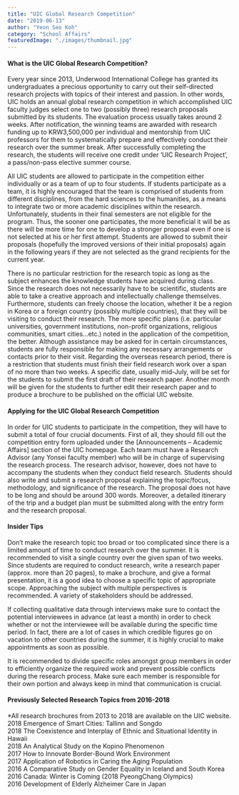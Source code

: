 ```yaml
---
title: "UIC Global Research Competition"
date: "2019-06-13"
author: "Yeon Seo Koh"
category: "School Affairs"
featuredImage: "./images/thumbnail.jpg"
---
```


#### **What is the UIC Global Research Competition?**

Every year since 2013, Underwood International College has granted its undergraduates a precious opportunity to carry out their self-directed research projects with topics of their interest and passion. In other words, UIC holds an annual global research competition in which accomplished UIC faculty judges select one to two (possibly three) research proposals submitted by its students. The evaluation process usually takes around 2 weeks. After notification, the winning teams are awarded with research funding up to KRW3,500,000 per individual and mentorship from UIC professors for them to systematically prepare and effectively conduct their research over the summer break. After successfully completing the research, the students will receive one credit under ‘UIC Research Project’, a pass/non-pass elective summer course.

All UIC students are allowed to participate in the competition either individually or as a team of up to four students. If students participate as a team, it is highly encouraged that the team is comprised of students from different disciplines, from the hard sciences to the humanities, as a means to integrate two or more academic disciplines within the research. Unfortunately, students in their final semesters are not eligible for the program. Thus, the sooner one participates, the more beneficial it will be as there will be more time for one to develop a stronger proposal even if one is not selected at his or her first attempt. Students are allowed to submit their proposals (hopefully the improved versions of their initial proposals) again in the following years if they are not selected as the grand recipients for the current year.  

There is no particular restriction for the research topic as long as the subject enhances the knowledge students have acquired during class. Since the research does not necessarily have to be scientific, students are able to take a creative approach and intellectually challenge themselves. Furthermore, students can freely choose the location, whether it be a region in Korea or a foreign country (possibly multiple countries), that they will be visiting to conduct their research. The more specific plans (i.e. particular universities, government institutions, non-profit organizations, religious communities, smart cities…etc.) noted in the application of the competition, the better. Although assistance may be asked for in certain circumstances, students are fully responsible for making any necessary arrangements or contacts prior to their visit. Regarding the overseas research period, there is a restriction that students must finish their field research work over a span of no more than two weeks. A specific date, usually mid-July, will be set for the students to submit the first draft of their research paper. Another month will be given for the students to further edit their research paper and to produce a brochure to be published on the official UIC website.

#### **Applying for the UIC Global Research Competition**

In order for UIC students to participate in the competition, they will have to submit a total of four crucial documents. First of all, they should fill out the competition entry form uploaded under the \[Announcements – Academic Affairs\] section of the UIC homepage. Each team must have a Research Advisor (any Yonsei faculty member) who will be in charge of supervising the research process. The research advisor, however, does not have to accompany the students when they conduct field research. Students should also write and submit a research proposal explaining the topic/focus, methodology, and significance of the research. The proposal does not have to be long and should be around 300 words. Moreover, a detailed itinerary of the trip and a budget plan must be submitted along with the entry form and the research proposal.  

#### **Insider Tips**

Don’t make the research topic too broad or too complicated since there is a limited amount of time to conduct research over the summer. It is recommended to visit a single country over the given span of two weeks. Since students are required to conduct research, write a research paper (approx. more than 20 pages), to make a brochure, and give a formal presentation, it is a good idea to choose a specific topic of appropriate scope. Approaching the subject with multiple perspectives is recommended. A variety of stakeholders should be addressed.

If collecting qualitative data through interviews make sure to contact the potential interviewees in advance (at least a month) in order to check whether or not the interviewee will be available during the specific time period. In fact, there are a lot of cases in which credible figures go on vacation to other countries during the summer, it is highly crucial to make appointments as soon as possible.

It is recommended to divide specific roles amongst group members in order to efficiently organize the required work and prevent possible conflicts during the research process. Make sure each member is responsible for their own portion and always keep in mind that communication is crucial.

#### **Previously Selected Research Topics from 2016-2018**

\*All research brochures from 2013 to 2018 are available on the UIC website.  
2018 Emergence of Smart Cities: Tallinn and Songdo  
2018 The Coexistence and Interplay of Ethnic and Situational Identity in Hawaii  
2018 An Analytical Study on the Kopino Phenomenon  
2017 How to Innovate Border-Bound Work Environment  
2017 Application of Robotics in Caring the Aging Population  
2016 A Comparative Study on Gender Equality in Iceland and South Korea  
2016 Canada: Winter is Coming (2018 PyeongChang Olympics)  
2016 Development of Elderly Alzheimer Care in Japan
